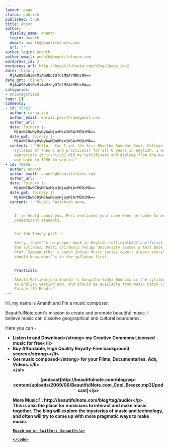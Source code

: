 ```yaml
---
layout: page
status: publish
published: true
title: About
author:
  display_name: ananth
  login: ananth
  email: ananth@beautifulnote.com
  url: ''
author_login: ananth
author_email: ananth@beautifulnote.com
wordpress_id: 2
wordpress_url: http://beautifulnote.com/blog/?page_id=2
date: !binary |-
  MjAwOS0wNi0xMiAwODo1OTo1MSArMDUzMA==
date_gmt: !binary |-
  MjAwOS0wNi0xMiAwMzoyOTo1MSArMDUzMA==
categories:
- Uncategorized
tags: []
comments:
- id: 35742
  author: carnatica
  author_email: murali.pavithran@gmail.com
  author_url: ''
  date: !binary |-
    MjAxNC0wNy0yNyAwNjoxMzo1NSArMDUzMA==
  date_gmt: !binary |-
    MjAxNC0wNy0yNyAwMDo0Mzo1NSArMDUzMA==
  content: ! "Hello - Can I get the Sri. Bhaktha Ramadas Govt. College syllabus (complete
    syllabus of theory and practicals) for all 6 years in english. I would really
    appreciate it.\r\n\r\nI did my certificate and diploma from the music college
    way back in 1996 in violin."
- id: 78865
  author: ananth
  author_email: ananth@beautifulnote.com
  author_url: ''
  date: !binary |-
    MjAxNC0wOC0yMCAxMjo1NjoyMiArMDUzMA==
  date_gmt: !binary |-
    MjAxNC0wOC0yMCAwNzoyNjoyMiArMDUzMA==
  content: ! 'Murali Pavithran anna,


    I''ve heard about you. Peri mentioned your name when he spoke to me about his
    predominant students.


    For the Theory part --

    Sorry, there''s no proper book in English (official&#47;unofficial) that covers
    the syllabus. Potti Sriramulu Telugu University issues a text book in Telugu.
    Prof. Sambamurthy''s South Indian Music series covers almost everything, but one
    should know what''s in the syllabus first.


    Practicals:

    Akella Mallikarjuna Sharma''s Sangitha Vidya Bodhini is the syllabus. There''s
    an English version now, and should be available from Music Cabin (Sec''bad), Chords&#47;Music
    Palace (SD Road).'
---
```

<p>Hi, my name is Ananth and I'm a music composer.</p>
<p>BeautifulNote.com's mission to create and promote beautiful music. I believe music can dissolve geographical and cultural boundaries.</p>
<p>Here you can -</p>
<ul>
<li><strong>Listen to and Download<&#47;strong> my Creative Commons Licensed music for free<&#47;li>
<li>Buy Affordable, High Quality <strong>Royalty-Free background scores<&#47;strong><&#47;li>
<li><strong>Get music composed<&#47;strong> for your Films, Documentaries, Ads, Videos.<&#47;li><br />
<&#47;ul></p>
<p style="text-align: center;">[podcast]http:&#47;&#47;beautifulnote.com&#47;blog&#47;wp-content&#47;uploads&#47;2009&#47;06&#47;BeautifulNote.com_Cool_Breeze.mp3[&#47;podcast]<&#47;p></p>
<p style="text-align: left;">More Music? : http:&#47;&#47;beautifulnote.com&#47;blog&#47;tag&#47;audio&#47;<&#47;p><br />
This is also the place for musicians to interact and make music together. The blog will explore the mysteries of music and technology, and often will try to come up with more pragmatic ways to make music.</p>
<p><code><a href="https:&#47;&#47;twitter.com&#47;ananth">Reach me on twitter: @ananth<&#47;a><br />
<&#47;code></p>
